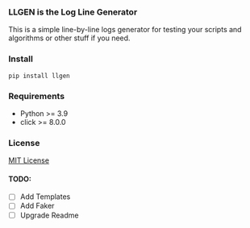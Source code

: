 ### LLGEN is the Log Line Generator

This is a simple line-by-line logs generator for testing your scripts and algorithms or other stuff if you need.

### Install

```pip install llgen```


### Requirements 
- Python >= 3.9
- click >= 8.0.0 


### License 
[MIT License](LICENSE)

#### TODO:
- [ ] Add Templates
- [ ] Add Faker
- [ ] Upgrade Readme